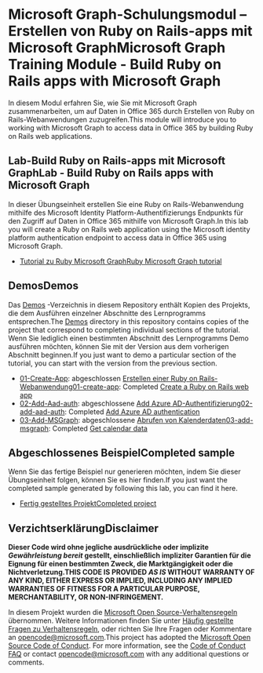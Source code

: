 # <a name="microsoft-graph-training-module---build-ruby-on-rails-apps-with-microsoft-graph"></a><span data-ttu-id="f90df-101">Microsoft Graph-Schulungsmodul – Erstellen von Ruby on Rails-apps mit Microsoft Graph</span><span class="sxs-lookup"><span data-stu-id="f90df-101">Microsoft Graph Training Module - Build Ruby on Rails apps with Microsoft Graph</span></span>

<span data-ttu-id="f90df-102">In diesem Modul erfahren Sie, wie Sie mit Microsoft Graph zusammenarbeiten, um auf Daten in Office 365 durch Erstellen von Ruby on Rails-Webanwendungen zuzugreifen.</span><span class="sxs-lookup"><span data-stu-id="f90df-102">This module will introduce you to working with Microsoft Graph to access data in Office 365 by building Ruby on Rails web applications.</span></span>

## <a name="lab---build-ruby-on-rails-apps-with-microsoft-graph"></a><span data-ttu-id="f90df-103">Lab-Build Ruby on Rails-apps mit Microsoft Graph</span><span class="sxs-lookup"><span data-stu-id="f90df-103">Lab - Build Ruby on Rails apps with Microsoft Graph</span></span>

<span data-ttu-id="f90df-104">In dieser Übungseinheit erstellen Sie eine Ruby on Rails-Webanwendung mithilfe des Microsoft Identity Platform-Authentifizierungs Endpunkts für den Zugriff auf Daten in Office 365 mithilfe von Microsoft Graph.</span><span class="sxs-lookup"><span data-stu-id="f90df-104">In this lab you will create a Ruby on Rails web application using the Microsoft identity platform authentication endpoint to access data in Office 365 using Microsoft Graph.</span></span>

- [<span data-ttu-id="f90df-105">Tutorial zu Ruby Microsoft Graph</span><span class="sxs-lookup"><span data-stu-id="f90df-105">Ruby Microsoft Graph tutorial</span></span>](https://docs.microsoft.com/graph/training/ruby-tutorial)

## <a name="demos"></a><span data-ttu-id="f90df-106">Demos</span><span class="sxs-lookup"><span data-stu-id="f90df-106">Demos</span></span>

<span data-ttu-id="f90df-107">Das [Demos](./Demos) -Verzeichnis in diesem Repository enthält Kopien des Projekts, die dem Ausführen einzelner Abschnitte des Lernprogramms entsprechen.</span><span class="sxs-lookup"><span data-stu-id="f90df-107">The [Demos](./Demos) directory in this repository contains copies of the project that correspond to completing individual sections of the tutorial.</span></span> <span data-ttu-id="f90df-108">Wenn Sie lediglich einen bestimmten Abschnitt des Lernprogramms Demo ausführen möchten, können Sie mit der Version aus dem vorherigen Abschnitt beginnen.</span><span class="sxs-lookup"><span data-stu-id="f90df-108">If you just want to demo a particular section of the tutorial, you can start with the version from the previous section.</span></span>

- <span data-ttu-id="f90df-109">[01-Create-App](Demos/01-create-app): abgeschlossen [Erstellen einer Ruby on Rails-Webanwendung](https://docs.microsoft.com/graph/training/ruby-tutorial?tutorial-step=1)</span><span class="sxs-lookup"><span data-stu-id="f90df-109">[01-create-app](Demos/01-create-app): Completed [Create a Ruby on Rails web app](https://docs.microsoft.com/graph/training/ruby-tutorial?tutorial-step=1)</span></span>
- <span data-ttu-id="f90df-110">[02-Add-Aad-auth](Demos/02-add-aad-auth): abgeschlossene [Add Azure AD-Authentifizierung](https://docs.microsoft.com/graph/training/ruby-tutorial?tutorial-step=3)</span><span class="sxs-lookup"><span data-stu-id="f90df-110">[02-add-aad-auth](Demos/02-add-aad-auth): Completed [Add Azure AD authentication](https://docs.microsoft.com/graph/training/ruby-tutorial?tutorial-step=3)</span></span>
- <span data-ttu-id="f90df-111">[03-Add-MSGraph](Demos/03-add-msgraph): abgeschlossene [Abrufen von Kalenderdaten](https://docs.microsoft.com/graph/training/ruby-tutorial?tutorial-step=4)</span><span class="sxs-lookup"><span data-stu-id="f90df-111">[03-add-msgraph](Demos/03-add-msgraph): Completed [Get calendar data](https://docs.microsoft.com/graph/training/ruby-tutorial?tutorial-step=4)</span></span>

## <a name="completed-sample"></a><span data-ttu-id="f90df-112">Abgeschlossenes Beispiel</span><span class="sxs-lookup"><span data-stu-id="f90df-112">Completed sample</span></span>

<span data-ttu-id="f90df-113">Wenn Sie das fertige Beispiel nur generieren möchten, indem Sie dieser Übungseinheit folgen, können Sie es hier finden.</span><span class="sxs-lookup"><span data-stu-id="f90df-113">If you just want the completed sample generated by following this lab, you can find it here.</span></span>

- [<span data-ttu-id="f90df-114">Fertig gestelltes Projekt</span><span class="sxs-lookup"><span data-stu-id="f90df-114">Completed project</span></span>](Demos/03-add-msgraph)

## <a name="disclaimer"></a><span data-ttu-id="f90df-115">Verzichtserklärung</span><span class="sxs-lookup"><span data-stu-id="f90df-115">Disclaimer</span></span>

<span data-ttu-id="f90df-116">**Dieser Code wird ohne jegliche ausdrückliche oder implizite *Gewährleistung bereit* gestellt, einschließlich impliziter Garantien für die Eignung für einen bestimmten Zweck, die Marktgängigkeit oder die Nichtverletzung.**</span><span class="sxs-lookup"><span data-stu-id="f90df-116">**THIS CODE IS PROVIDED *AS IS* WITHOUT WARRANTY OF ANY KIND, EITHER EXPRESS OR IMPLIED, INCLUDING ANY IMPLIED WARRANTIES OF FITNESS FOR A PARTICULAR PURPOSE, MERCHANTABILITY, OR NON-INFRINGEMENT.**</span></span>

<span data-ttu-id="f90df-p102">In diesem Projekt wurden die [Microsoft Open Source-Verhaltensregeln](https://opensource.microsoft.com/codeofconduct/) übernommen. Weitere Informationen finden Sie unter [Häufig gestellte Fragen zu Verhaltensregeln](https://opensource.microsoft.com/codeofconduct/faq/), oder richten Sie Ihre Fragen oder Kommentare an [opencode@microsoft.com](mailto:opencode@microsoft.com).</span><span class="sxs-lookup"><span data-stu-id="f90df-p102">This project has adopted the [Microsoft Open Source Code of Conduct](https://opensource.microsoft.com/codeofconduct/). For more information, see the [Code of Conduct FAQ](https://opensource.microsoft.com/codeofconduct/faq/) or contact [opencode@microsoft.com](mailto:opencode@microsoft.com) with any additional questions or comments.</span></span>
